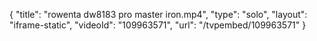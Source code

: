 {
    "title": "rowenta dw8183 pro master iron.mp4",
    "type": "solo",
    "layout": "iframe-static",
    "videoId": "109963571",
    "url": "\/tvpembed\/109963571"
}